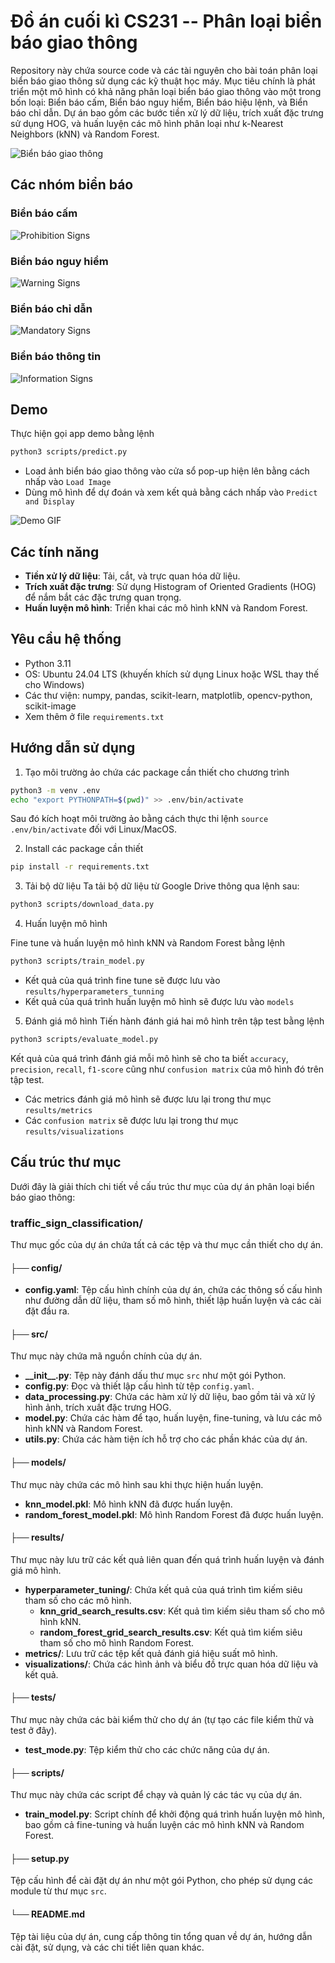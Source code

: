 # Đồ án cuối kì CS231 -- Phân loại biển báo giao thông

Repository này chứa source code và các tài nguyên cho bài toán phân loại biển báo giao thông sử dụng các kỹ thuật học máy. Mục tiêu chính là phát triển một mô hình có khả năng phân loại biển báo giao thông vào một trong bốn loại: Biển báo cấm, Biển báo nguy hiểm, Biển báo hiệu lệnh, và Biển báo chỉ dẫn. Dự án bao gồm các bước tiền xử lý dữ liệu, trích xuất đặc trưng sử
dụng HOG, và huấn luyện các mô hình phân loại như k-Nearest Neighbors (kNN) và Random Forest.

![](images/bounding_box.png "Biển báo giao thông")

## Các nhóm biển báo

### Biển báo cấm

![](images/prohibition_signs.png "Prohibition Signs")

### Biển báo nguy hiểm

![](images/warning_signs.png "Warning Signs")

### Biển báo chỉ dẫn

![](images/mandatory_signs.png "Mandatory Signs")

### Biển báo thông tin

![](images/information_signs.png "Information Signs")

## Demo

Thực hiện gọi app demo bằng lệnh

```bash
python3 scripts/predict.py
```

- Load ảnh biển báo giao thông vào cửa sổ pop-up hiện lên bằng cách nhấp vào `Load Image`
- Dùng mô hình để dự đoán và xem kết quả bằng cách nhấp vào `Predict and Display`

![Demo GIF](https://github.com/Healer-H/cs231-traffic-sign-classification/blob/develop/images/demo_vid.gif "Demo")




## Các tính năng

- **Tiền xử lý dữ liệu**: Tải, cắt, và trực quan hóa dữ liệu.
- **Trích xuất đặc trưng**: Sử dụng Histogram of Oriented Gradients (HOG) để nắm bắt các đặc trưng quan trọng.
- **Huấn luyện mô hình**: Triển khai các mô hình kNN và Random Forest.

## Yêu cầu hệ thống

- Python 3.11
- OS: Ubuntu 24.04 LTS (khuyến khích sử dụng Linux hoặc WSL thay thế cho Windows)
- Các thư viện: numpy, pandas, scikit-learn, matplotlib, opencv-python, scikit-image
- Xem thêm ở file `requirements.txt`

## Hướng dẫn sử dụng

1. Tạo môi trường ảo chứa các package cần thiết cho chương trình

```bash
python3 -m venv .env
echo "export PYTHONPATH=$(pwd)" >> .env/bin/activate
```

Sau đó kích hoạt môi trường ảo bằng cách thực thi lệnh `source .env/bin/activate` đối với Linux/MacOS.

2. Install các package cần thiết

```bash
pip install -r requirements.txt
```

3. Tải bộ dữ liệu
   Ta tải bộ dữ liệu từ Google Drive thông qua lệnh sau:

```bash
python3 scripts/download_data.py
```

4. Huấn luyện mô hình

Fine tune và huấn luyện mô hình kNN và Random Forest bằng lệnh

```bash
python3 scripts/train_model.py
```

- Kết quả của quá trình fine tune sẽ được lưu vào `results/hyperparameters_tunning`
- Kết quả của quá trình huấn luyện mô hình sẽ được lưu vào `models`

5. Đánh giá mô hình
   Tiến hành đánh giá hai mô hình trên tập test bằng lệnh

```bash
python3 scripts/evaluate_model.py
```

Kết quả của quá trình đánh giá mỗi mô hình sẽ cho ta biết `accuracy`, `precision`, `recall`, `f1-score` cũng như `confusion matrix` của mô hình đó trên tập test.

- Các metrics đánh giá mô hình sẽ được lưu lại trong thư mục `results/metrics`
- Các `confusion matrix` sẽ được lưu lại trong thư mục `results/visualizations`

## Cấu trúc thư mục

Dưới đây là giải thích chi tiết về cấu trúc thư mục của dự án phân loại biển báo giao thông:

### traffic_sign_classification/

Thư mục gốc của dự án chứa tất cả các tệp và thư mục cần thiết cho dự án.

#### ├── config/

- **config.yaml**: Tệp cấu hình chính của dự án, chứa các thông số cấu hình như đường dẫn dữ liệu, tham số mô hình, thiết lập huấn luyện và các cài đặt đầu ra.

#### ├── src/

Thư mục này chứa mã nguồn chính của dự án.

- **\_\_init\_\_.py**: Tệp này đánh dấu thư mục `src` như một gói Python.
- **config.py**: Đọc và thiết lập cấu hình từ tệp `config.yaml`.
- **data_processing.py**: Chứa các hàm xử lý dữ liệu, bao gồm tải và xử lý hình ảnh, trích xuất đặc trưng HOG.
- **model.py**: Chứa các hàm để tạo, huấn luyện, fine-tuning, và lưu các mô hình kNN và Random Forest.
- **utils.py**: Chứa các hàm tiện ích hỗ trợ cho các phần khác của dự án.

#### ├── models/

Thư mục này chứa các mô hình sau khi thực hiện huấn luyện.

- **knn_model.pkl**: Mô hình kNN đã được huấn luyện.
- **random_forest_model.pkl**: Mô hình Random Forest đã được huấn luyện.

#### ├── results/

Thư mục này lưu trữ các kết quả liên quan đến quá trình huấn luyện và đánh giá mô hình.

- **hyperparameter_tuning/**: Chứa kết quả của quá trình tìm kiếm siêu tham số cho các mô hình.
  - **knn_grid_search_results.csv**: Kết quả tìm kiếm siêu tham số cho mô hình kNN.
  - **random_forest_grid_search_results.csv**: Kết quả tìm kiếm siêu tham số cho mô hình Random Forest.
- **metrics/**: Lưu trữ các tệp kết quả đánh giá hiệu suất mô hình.
- **visualizations/**: Chứa các hình ảnh và biểu đồ trực quan hóa dữ liệu và kết quả.

#### ├── tests/

Thư mục này chứa các bài kiểm thử cho dự án (tự tạo các file kiểm thử và test ở đây).

- **test_mode.py**: Tệp kiểm thử cho các chức năng của dự án.

#### ├── scripts/

Thư mục này chứa các script để chạy và quản lý các tác vụ của dự án.

- **train_model.py**: Script chính để khởi động quá trình huấn luyện mô hình, bao gồm cả fine-tuning và huấn luyện các mô hình kNN và Random Forest.

#### ├── setup.py

Tệp cấu hình để cài đặt dự án như một gói Python, cho phép sử dụng các module từ thư mục `src`.

#### └── README.md

Tệp tài liệu của dự án, cung cấp thông tin tổng quan về dự án, hướng dẫn cài đặt, sử dụng, và các chi tiết liên quan khác.

